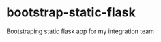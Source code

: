 bootstrap-static-flask
======================

Bootstraping static flask app for my integration team
